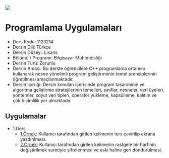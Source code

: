 ![](https://github.com/wynioux/Iskenderun-Technical-University/blob/master/Documents/cpp.png)

# Programlama Uygulamaları

* Ders Kodu: 1123214
* Dersin Dili: Türkçe
* Dersin Düzeyi: Lisans
* Bölümü / Programı: Bilgisayar Mühendisliği
* Dersin Türü: Zorunlu
* Dersin Amacı: Bu derste öğrencilere C++ programlama ortamını kullanarak nesne yönelimli program geliştirmenin temel prensiplerinin öğretilmesi amaçlanmaktadır.
* Dersin İçeriği: Dersin konuları içerisinde program tasarımının ve algoritma geliştirme stratejilerinin temelleri, sınıflar, nesneler, veri üyeleri, yöntemler, soyut veri tipleri, operatör yükleme, kapsülleme, kalıtım ve çok biçimlilik yer almaktadır.

## Uygulamalar

* 1.Ders
  * [1.Örnek](https://github.com/wynioux/Iskenderun-Technical-University/blob/master/Lessons/PROGRAMLAMA%20UYGULAMALARI/ders1-ornek1.cpp): Kullanıcı tarafından girilen kelimenin ters çevirilip ekrana yazdırılması.
  * [2.Örnek](https://github.com/wynioux/Iskenderun-Technical-University/blob/master/Lessons/PROGRAMLAMA%20UYGULAMALARI/ders1-ornek2.cpp): Kullanıcı tarafından girilen kelimenin rastgele bir harfinin değiştirilmek suretiyle şifrelenmesi ve eski haline geri döndürülmesi.